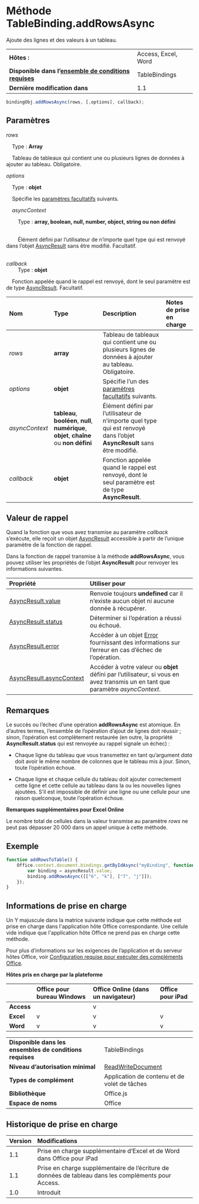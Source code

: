 
# <a name="tablebinding.addrowsasync-method"></a>Méthode TableBinding.addRowsAsync
Ajoute des lignes et des valeurs à un tableau.

|||
|:-----|:-----|
|**Hôtes :**|Access, Excel, Word|
|**Disponible dans l’[ensemble de conditions requises](../../docs/overview/specify-office-hosts-and-api-requirements.md)**|TableBindings|
|**Dernière modification dans**|1.1|

```js
bindingObj.addRowsAsync(rows, [,options], callback);
```


## <a name="parameters"></a>Paramètres

_rows_<br/>
&nbsp;&nbsp;&nbsp;&nbsp;Type : **Array**

&nbsp;&nbsp;&nbsp;&nbsp;Tableau de tableaux qui contient une ou plusieurs lignes de données à ajouter au tableau. Obligatoire.
    
_options_<br/>
&nbsp;&nbsp;&nbsp;&nbsp;Type : **objet**

&nbsp;&nbsp;&nbsp;&nbsp;Spécifie les [paramètres facultatifs](../../docs/develop/asynchronous-programming-in-office-add-ins.md#passing-optional-parameters-to-asynchronous-methods) suivants.
    
&nbsp;&nbsp;&nbsp;&nbsp;_asyncContext_<br/>
&nbsp;&nbsp;&nbsp;&nbsp;&nbsp;&nbsp;&nbsp;&nbsp;Type : **array, boolean, null, number, object, string ou non défini**<br/><br/>
&nbsp;&nbsp;&nbsp;&nbsp;&nbsp;&nbsp;&nbsp;&nbsp;Élément défini par l’utilisateur de n’importe quel type qui est renvoyé dans l’objet [AsyncResult](../../reference/shared/asyncresult.md) sans être modifié. Facultatif.<br/><br/>

_callback_<br />&nbsp;&nbsp;&nbsp;&nbsp;&nbsp;&nbsp;&nbsp;&nbsp;Type : **objet**
    
&nbsp;&nbsp;&nbsp;&nbsp;Fonction appelée quand le rappel est renvoyé, dont le seul paramètre est de type [AsyncResult](../../reference/shared/asyncresult.md). Facultatif.



|**Nom**|**Type**|**Description**|**Notes de prise en charge**|
|:-----|:-----|:-----|:-----|
| _rows_|**array**|Tableau de tableaux qui contient une ou plusieurs lignes de données à ajouter au tableau. Obligatoire.||
| _options_|**objet**|Spécifie l’un des [paramètres facultatifs](../../docs/develop/asynchronous-programming-in-office-add-ins.md#passing-optional-parameters-to-asynchronous-methods) suivants.||
| _asyncContext_|**tableau**, **booléen**, **null**, **numérique**, **objet**, **chaîne** ou **non défini**|Élément défini par l’utilisateur de n’importe quel type qui est renvoyé dans l’objet **AsyncResult** sans être modifié.||
| _callback_|**objet**|Fonction appelée quand le rappel est renvoyé, dont le seul paramètre est de type **AsyncResult**.||

## <a name="callback-value"></a>Valeur de rappel

Quand la fonction que vous avez transmise au paramètre _callback_ s’exécute, elle reçoit un objet [AsyncResult](../../reference/shared/asyncresult.md) accessible à partir de l’unique paramètre de la fonction de rappel.

Dans la fonction de rappel transmise à la méthode **addRowsAsync**, vous pouvez utiliser les propriétés de l’objet **AsyncResult** pour renvoyer les informations suivantes.



|**Propriété**|**Utiliser pour**|
|:-----|:-----|
|[AsyncResult.value](../../reference/shared/asyncresult.value.md)|Renvoie toujours **undefined** car il n’existe aucun objet ni aucune donnée à récupérer.|
|[AsyncResult.status](../../reference/shared/asyncresult.status.md)|Déterminer si l’opération a réussi ou échoué.|
|[AsyncResult.error](../../reference/shared/asyncresult.error.md)|Accéder à un objet [Error](../../reference/shared/error.md) fournissant des informations sur l’erreur en cas d’échec de l’opération.|
|[AsyncResult.asyncContext](../../reference/shared/asyncresult.asynccontext.md)|Accéder à votre valeur ou **objet** défini par l’utilisateur, si vous en avez transmis un en tant que paramètre _asyncContext_.|

## <a name="remarks"></a>Remarques

Le succès ou l’échec d’une opération **addRowsAsync** est atomique. En d’autres termes, l’ensemble de l’opération d’ajout de lignes doit réussir ; sinon, l’opération est complètement restaurée (en outre, la propriété **AsyncResult.status** qui est renvoyée au rappel signale un échec) :


- Chaque ligne du tableau que vous transmettez en tant qu’argument _data_ doit avoir le même nombre de colonnes que le tableau mis à jour. Sinon, toute l’opération échoue.
    
- Chaque ligne et chaque cellule du tableau doit ajouter correctement cette ligne et cette cellule au tableau dans la ou les nouvelles lignes ajoutées. S’il est impossible de définir une ligne ou une cellule pour une raison quelconque, toute l’opération échoue.
    
 **Remarques supplémentaires pour Excel Online**

Le nombre total de cellules dans la valeur transmise au paramètre _rows_ ne peut pas dépasser 20 000 dans un appel unique à cette méthode.


## <a name="example"></a>Exemple




```js
function addRowsToTable() {
    Office.context.document.bindings.getByIdAsync("myBinding", function (asyncResult) {
        var binding = asyncResult.value;
        binding.addRowsAsync([["6", "k"], ["7", "j"]]);
    });
}

```




## <a name="support-details"></a>Informations de prise en charge


Un Y majuscule dans la matrice suivante indique que cette méthode est prise en charge dans l'application hôte Office correspondante. Une cellule vide indique que l'application hôte Office ne prend pas en charge cette méthode.

Pour plus d’informations sur les exigences de l’application et du serveur hôtes Office, voir [Configuration requise pour exécuter des compléments Office](../../docs/overview/requirements-for-running-office-add-ins.md).


**Hôtes pris en charge par la plateforme**


||**Office pour bureau Windows**|**Office Online (dans un navigateur)**|**Office pour iPad**|
|:-----|:-----|:-----|:-----|
|**Access**||v||
|**Excel**|v|v|v|
|**Word**|v|v|v|

|||
|:-----|:-----|
|**Disponible dans les ensembles de conditions requises**|TableBindings|
|**Niveau d’autorisation minimal**|[ReadWriteDocument](../../docs/develop/requesting-permissions-for-api-use-in-content-and-task-pane-add-ins.md)|
|**Types de complément**|Application de contenu et de volet de tâches|
|**Bibliothèque**|Office.js|
|**Espace de noms**|Office|

## <a name="support-history"></a>Historique de prise en charge




|**Version**|**Modifications**|
|:-----|:-----|
|1.1|Prise en charge supplémentaire d’Excel et de Word dans Office pour iPad|
|1.1|Prise en charge supplémentaire de l’écriture de données de tableau dans les compléments pour Access.|
|1.0|Introduit|

